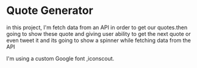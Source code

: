 # Quote Generator 

in this project, I'm fetch data from an API in order to get our quotes.then going to show these quote and giving user ability to get the next quote or even tweet it and 
its going to show a spinner while fetching data from the API

 I'm using a custom Google font ,iconscout. 
